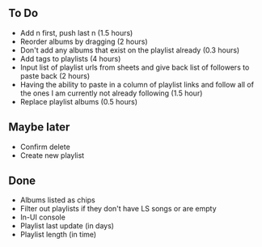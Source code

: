 ## To Do

-   Add n first, push last n (1.5 hours)
-   Reorder albums by dragging (2 hours)
-   Don't add any albums that exist on the playlist already (0.3 hours)
-   Add tags to playlists (4 hours)
-   Input list of playlist urls from sheets and give back list of followers to paste back (2 hours)
-   Having the ability to paste in a column of playlist links and follow all of the ones I am currently not already following (1.5 hour)
-   Replace playlist albums (0.5 hours)

## Maybe later

-   Confirm delete
-   Create new playlist

## Done

-   Albums listed as chips
-   Filter out playlists if they don't have LS songs or are empty
-   In-UI console
-   Playlist last update (in days)
-   Playlist length (in time)
